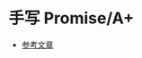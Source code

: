 # 手写 Promise/A+

* [参考文章](https://juejin.cn/post/7119187138469429262?share_token=e87ba50b-25c8-4d35-b076-f8d3aa270fd9)
